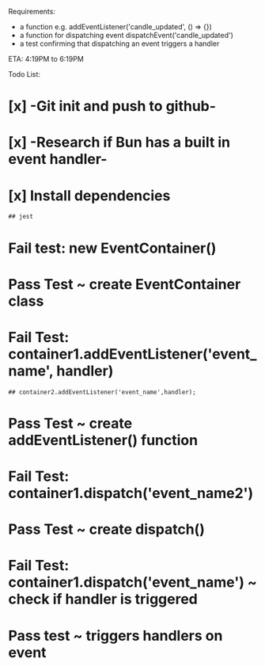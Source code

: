 

Requirements:
 * a function e.g. addEventListener('candle_updated', () => {})
 * a function for dispatching event dispatchEvent('candle_updated')
 * a test confirming that dispatching an event triggers a handler

ETA: 4:19PM to 6:19PM

Todo List:
 # [x] -Git init and push to github-
 # [x] -Research if Bun has a built in event handler-
 # [x] Install dependencies
    ## jest
 # Fail test: new EventContainer()
 # Pass Test ~ create EventContainer class
 # Fail Test: container1.addEventListener('event_name', handler)
    ## container2.addEventListener('event_name',handler);
 # Pass Test ~ create addEventListener() function
 # Fail Test: container1.dispatch('event_name2')
 # Pass Test ~ create dispatch()
 # Fail Test: container1.dispatch('event_name') ~ check if handler is triggered
 # Pass test ~ triggers handlers on event